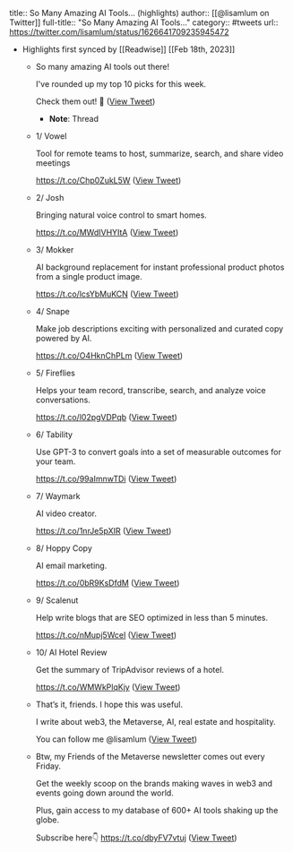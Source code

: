 title:: So Many Amazing AI Tools... (highlights)
author:: [[@lisamlum on Twitter]]
full-title:: "So Many Amazing AI Tools..."
category:: #tweets
url:: https://twitter.com/lisamlum/status/1626641709235945472

- Highlights first synced by [[Readwise]] [[Feb 18th, 2023]]
	- So many amazing AI tools out there! 
	  
	  I've rounded up my top 10 picks for this week.
	  
	  Check them out!
	  🧵 ([View Tweet](https://twitter.com/lisamlum/status/1626641709235945472))
		- **Note**: Thread
	- 1/ Vowel
	  
	  Tool for remote teams to host, summarize, search, and share video meetings
	  
	  https://t.co/Chp0ZukL5W ([View Tweet](https://twitter.com/lisamlum/status/1626641715871289350))
	- 2/ Josh
	  
	  Bringing natural voice control to smart homes.
	  
	  https://t.co/MWdIVHYItA ([View Tweet](https://twitter.com/lisamlum/status/1626641717913853952))
	- 3/ Mokker
	  
	  AI background replacement for instant professional product photos from a single product image.
	  
	  https://t.co/lcsYbMuKCN ([View Tweet](https://twitter.com/lisamlum/status/1626641720807985160))
	- 4/ Snape
	  
	  Make job descriptions exciting with personalized and curated copy powered by AI.
	  
	  https://t.co/O4HknChPLm ([View Tweet](https://twitter.com/lisamlum/status/1626641722615730184))
	- 5/ Fireflies
	  
	  Helps your team record, transcribe, search, and analyze voice conversations.
	  
	  https://t.co/l02pgVDPqb ([View Tweet](https://twitter.com/lisamlum/status/1626641724662595584))
	- 6/ Tability
	  
	  Use GPT-3 to convert goals into a set of measurable outcomes for your team.
	  
	  https://t.co/99aImnwTDi ([View Tweet](https://twitter.com/lisamlum/status/1626641731302133773))
	- 7/ Waymark
	  
	  AI video creator.
	  
	  https://t.co/1nrJe5pXIR ([View Tweet](https://twitter.com/lisamlum/status/1626641734028431363))
	- 8/ Hoppy Copy 
	  
	  AI email marketing.
	  
	  https://t.co/0bR9KsDfdM ([View Tweet](https://twitter.com/lisamlum/status/1626641736335257600))
	- 9/ Scalenut
	  
	  Help write blogs that are SEO optimized in less than 5 minutes.
	  
	  https://t.co/nMupj5WceI ([View Tweet](https://twitter.com/lisamlum/status/1626641738457616393))
	- 10/ AI Hotel Review
	  
	  Get the summary of TripAdvisor reviews of a hotel.
	  
	  https://t.co/WMWkPlqKjy ([View Tweet](https://twitter.com/lisamlum/status/1626641740546310151))
	- That’s it, friends. I hope this was useful.
	  
	  I write about web3, the Metaverse, AI, real estate and hospitality.
	  
	  You can follow me @lisamlum ([View Tweet](https://twitter.com/lisamlum/status/1626641742542868491))
	- Btw, my Friends of the Metaverse newsletter comes out every Friday.
	  
	  Get the weekly scoop on the brands making waves in web3 and events going down around the world.
	  
	  Plus, gain access to my database of 600+ AI tools shaking up the globe.
	  
	  Subscribe here👇
	  https://t.co/dbyFV7vtuj ([View Tweet](https://twitter.com/lisamlum/status/1626641744451276816))